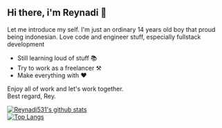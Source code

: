 ## Hi there, i'm Reynadi 👋

Let me introduce my self. I'm just an ordinary 14 years old boy that proud being indonesian.
Love code and engineer stuff, especially fullstack development

* Still learning loud of stuff 📚
* Try to work as a freelancer ⚒
* Make everything with ❤

Enjoy all of work and let's work together.<br>
Best regard, Rey.

[![Reynadi531's github stats](https://github-readme-stats.vercel.app/api?username=Reynadi531)](https://github.com/anuraghazra/github-readme-stat)<br>
[![Top Langs](https://github-readme-stats.vercel.app/api/top-langs/?username=Reynadi531)](https://github.com/anuraghazra/github-readme-stats)
